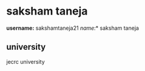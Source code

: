 # saksham taneja

**username:** sakshamtaneja21
*name:** saksham taneja

## university
jecrc university

